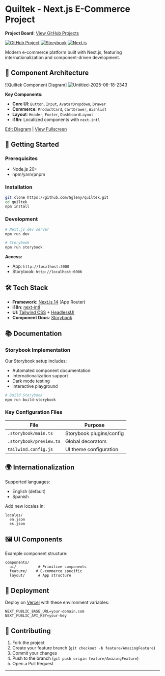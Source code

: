 # Quiltek - Next.js E-Commerce Project

**Project Board**: [View GitHub Projects](https://github.com/Ggleny/quiltek/projects)

[![GitHub Project](https://img.shields.io/badge/GitHub-Project-blue)](https://github.com/Ggleny/quiltek/projects)
[![Storybook](https://cdn.jsdelivr.net/gh/storybookjs/brand@main/badge/badge-storybook.svg)](http://localhost:6006)
[![Next.js](https://img.shields.io/badge/Next.js-15.3.3-black)](https://nextjs.org)

Modern e-commerce platform built with Next.js, featuring internationalization and component-driven development.

## 📐 Component Architecture

![Quiltek Component Diagram]
![Untitled-2025-06-18-2343](https://github.com/user-attachments/assets/615b3880-1f5e-4f9d-92ea-153c43d386c5)

**Key Components:**
- **Core UI**: `Button`, `Input`, `AvatarDropdown`, `Drawer`
- **Commerce**: `ProductCard`, `CartDrawer`, `Wishlist`
- **Layout**: `Header`, `Footer`, `DashboardLayout`
- **i18n**: Localized components with `next-intl`

[Edit Diagram](https://excalidraw.com/#json=MHAW0SM-gFrudrj4Gmyda,G76VehbQyel3RxwSgCV-hw) | [View Fullscreen](https://excalidraw.com/#json=MHAW0SM-gFrudrj4Gmyda,G76VehbQyel3RxwSgCV-hw)

## 🚀 Getting Started

### Prerequisites
- Node.js 20+
- npm/yarn/pnpm

### Installation
```bash
git clone https://github.com/Ggleny/quiltek.git
cd quiltek
npm install
```

### Development
```bash
# Next.js dev server
npm run dev

# Storybook
npm run storybook
```

**Access:**
- App: `http://localhost:3000`
- Storybook: `http://localhost:6006`

## 🛠 Tech Stack
- **Framework**: [Next.js 14](https://nextjs.org) (App Router)
- **i18n**: [next-intl](https://next-intl-docs.vercel.app)
- **UI**: [Tailwind CSS](https://tailwindcss.com) + [HeadlessUI](https://headlessui.com)
- **Component Docs**: [Storybook](https://storybook.js.org)

## 📚 Documentation

### Storybook Implementation
Our Storybook setup includes:
- Automated component documentation
- Internationalization support
- Dark mode testing
- Interactive playground

```bash
# Build Storybook
npm run build-storybook
```

### Key Configuration Files
| File | Purpose |
|------|---------|
| `.storybook/main.ts` | Storybook plugins/config |
| `.storybook/preview.ts` | Global decorators |
| `tailwind.config.js` | UI theme configuration |

## 🌍 Internationalization
Supported languages:
- English (default)
- Spanish

Add new locales in:
```text
locales/
  en.json
  es.json
```

## 🖼 UI Components
Example component structure:
```text
components/
  ui/          # Primitive components
  feature/    # E-commerce specific
  layout/      # App structure
```

## 🚀 Deployment
Deploy on [Vercel](https://vercel.com/new) with these environment variables:
```env
NEXT_PUBLIC_BASE_URL=your-domain.com
NEXT_PUBLIC_API_KEY=your-key
```

## 🤝 Contributing
1. Fork the project
2. Create your feature branch (`git checkout -b feature/AmazingFeature`)
3. Commit your changes
4. Push to the branch (`git push origin feature/AmazingFeature`)
5. Open a Pull Request

---


